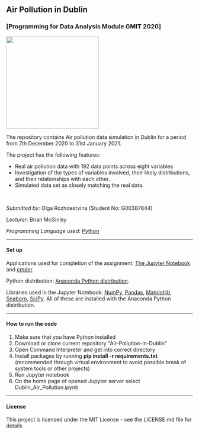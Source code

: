 ## Air Pollution in Dublin
### [Programming for Data Analysis Module GMIT 2020]

<img width="250" src="https://png.pngtree.com/png-vector/20200407/ourmid/pngtree-hand-drawn-air-pollution-due-to-coronavirus-and-women-using-masks-png-image_2177011.jpg">

<br>


The repository contains Air pollution data simulation in Dublin for a period from 7th December 2020 to 31st January 2021.

The project has the following features:
 * Real air pollution data with 192 data points across eight variables.
 * Investigation of the types of variables involved, their likely distributions, and their relationships with each other.
 * Simulated data set as closely matching the real data.

<br>


*Submitted by:* Olga Rozhdestvina (Student No: G00387844) 

*Lecturer:* Brian McGinley

*Programming Language used:* [Python](https://www.python.org/)


---


#### Set up

Applications used for completion of the assignment: [The Jupyter Notebook](https://jupyter.org/) and [cmder](http://cmder.net/)

Python distribution: [Anaconda Python distribution](https://www.anaconda.com/).

Libraries used in the Jupyter Notebook: [NumPy](https://numpy.org/), [Pandas](https://pandas.pydata.org/), [Matplotlib](https://matplotlib.org/), [Seaborn](https://seaborn.pydata.org/), [SciPy](https://docs.scipy.org/doc/scipy/reference/index.html). All of these are installed with the Anaconda Python distribution.


---


####  How to run the code


1. Make sure that you have Python installed
2. Download or clone current repository "Air-Pollution-in-Dublin"
3. Open Command Interpreter and get into correct directory
4. Install packages by running __pip install -r requirements.txt__ (recommended through virtual environment to avoid possible break of system tools or other projects)
5. Run Jupyter notebook
6. On the home page of opened Jupyter server select Dublin_Air_Pollution.ipynb


---


#### License

This project is licensed under the MIT License - see the LICENSE.md file for details

